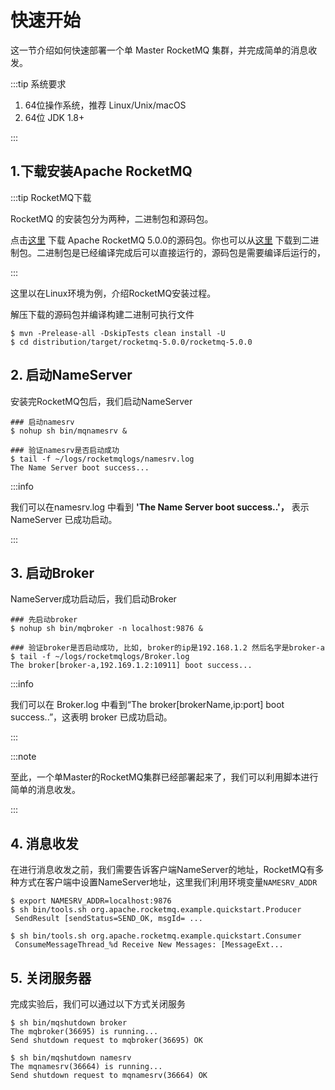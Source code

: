 # 快速开始

这一节介绍如何快速部署一个单 Master RocketMQ 集群，并完成简单的消息收发。

:::tip 系统要求

1. 64位操作系统，推荐 Linux/Unix/macOS
2. 64位 JDK 1.8+

:::

## 1.下载安装Apache RocketMQ

:::tip RocketMQ下载

RocketMQ 的安装包分为两种，二进制包和源码包。

点击[这里](https://www.apache.org/dyn/closer.cgi?path=rocketmq/5.0.0/rocketmq-all-5.0.0-source-release.zip) 下载 Apache RocketMQ 5.0.0的源码包。你也可以从[这里](https://www.apache.org/dyn/closer.cgi?path=rocketmq/5.0.0/rocketmq-all-5.0.0-bin-release.zip) 下载到二进制包。二进制包是已经编译完成后可以直接运行的，源码包是需要编译后运行的，

:::

这里以在Linux环境为例，介绍RocketMQ安装过程。

解压下载的源码包并编译构建二进制可执行文件

```shell
$ mvn -Prelease-all -DskipTests clean install -U
$ cd distribution/target/rocketmq-5.0.0/rocketmq-5.0.0
```
## 2. 启动NameServer

安装完RocketMQ包后，我们启动NameServer

```shell
### 启动namesrv
$ nohup sh bin/mqnamesrv &
 
### 验证namesrv是否启动成功
$ tail -f ~/logs/rocketmqlogs/namesrv.log
The Name Server boot success...
```

:::info

我们可以在namesrv.log 中看到 **'The Name Server boot success..'，** 表示NameServer 已成功启动。

:::

## 3. 启动Broker

NameServer成功启动后，我们启动Broker

```shell
### 先启动broker
$ nohup sh bin/mqbroker -n localhost:9876 &

### 验证broker是否启动成功, 比如, broker的ip是192.168.1.2 然后名字是broker-a
$ tail -f ~/logs/rocketmqlogs/Broker.log 
The broker[broker-a,192.169.1.2:10911] boot success...
```

:::info

我们可以在 Broker.log 中看到“The broker[brokerName,ip:port] boot success..”，这表明 broker 已成功启动。

:::

:::note

至此，一个单Master的RocketMQ集群已经部署起来了，我们可以利用脚本进行简单的消息收发。

:::

## 4. 消息收发 

在进行消息收发之前，我们需要告诉客户端NameServer的地址，RocketMQ有多种方式在客户端中设置NameServer地址，这里我们利用环境变量`NAMESRV_ADDR`

``` shell
$ export NAMESRV_ADDR=localhost:9876
$ sh bin/tools.sh org.apache.rocketmq.example.quickstart.Producer
 SendResult [sendStatus=SEND_OK, msgId= ...

$ sh bin/tools.sh org.apache.rocketmq.example.quickstart.Consumer
 ConsumeMessageThread_%d Receive New Messages: [MessageExt...
```



## 5. 关闭服务器

完成实验后，我们可以通过以下方式关闭服务

```shell
$ sh bin/mqshutdown broker
The mqbroker(36695) is running...
Send shutdown request to mqbroker(36695) OK

$ sh bin/mqshutdown namesrv
The mqnamesrv(36664) is running...
Send shutdown request to mqnamesrv(36664) OK
```

